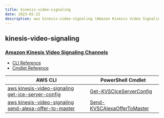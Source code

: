 ```yaml
---
title: kinesis-video-signaling
date: 2023-02-22
description: aws kinesis-video-signaling (Amazon Kinesis Video Signaling Channels) command/cmdlet list.
---
```


## kinesis-video-signaling

### [Amazon Kinesis Video Signaling Channels](https://aws.amazon.com/kinesis/)

* [CLI Reference](https://docs.aws.amazon.com/cli/latest/reference/kinesis-video-signaling/index.html)
* [Cmdlet Reference](https://docs.aws.amazon.com/powershell/latest/reference/items/KinesisVideoSignalingChannels_cmdlets.html)

|AWS CLI|PowerShell Cmdlet|
|----|----|
|[aws kinesis-video-signaling get-ice-server-config](https://docs.aws.amazon.com/cli/latest/reference/kinesis-video-signaling/get-ice-server-config.html)|[Get-KVSCIceServerConfig](https://docs.aws.amazon.com/powershell/latest/reference/items/Get-KVSCIceServerConfig.html)|
|[aws kinesis-video-signaling send-alexa-offer-to-master](https://docs.aws.amazon.com/cli/latest/reference/kinesis-video-signaling/send-alexa-offer-to-master.html)|[Send-KVSCAlexaOfferToMaster](https://docs.aws.amazon.com/powershell/latest/reference/items/Send-KVSCAlexaOfferToMaster.html)|

